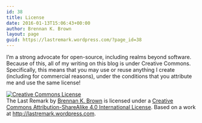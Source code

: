 ```yaml
---
id: 38
title: License
date: 2016-01-13T15:06:43+00:00
author: Brennan K. Brown
layout: page
guid: https://lastremark.wordpress.com/?page_id=38
---
```

I&#8217;m a strong advocate for open-source, including realms beyond software. Because of this, all of my writing on this blog is under Creative Commons. Specifically, this means that you may use or reuse anything I create (including for commercial reasons), under the conditions that you attribute me and use the same license!
<div class="center">
    <a rel="license" href="http://creativecommons.org/licenses/by-sa/4.0/"><img alt="Creative Commons License" style="border-width:0;" src="https://i.creativecommons.org/l/by-sa/4.0/88x31.png" /></a>
</div>
<span>The Last Remark</span> by <a href="http://lastremark.wordpress.com" rel="cc:attributionURL">Brennan K. Brown</a> is licensed under a <a rel="license" href="http://creativecommons.org/licenses/by-sa/4.0/">Creative Commons Attribution-ShareAlike 4.0 International License</a>.  
Based on a work at <a href="http://lastremark.wordpress.com" rel="dct:source">http://lastremark.wordpress.com</a>.
